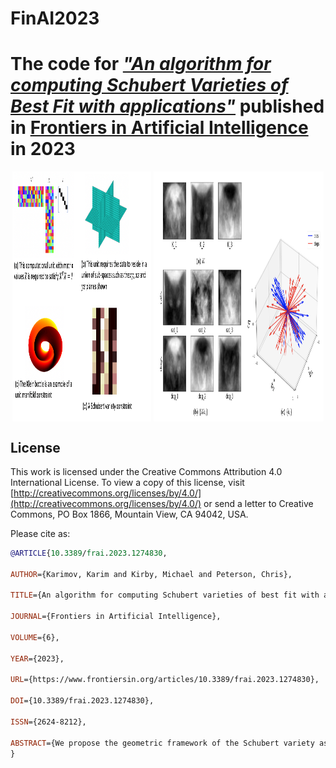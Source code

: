 # FinAI2023
The code for [**_"An algorithm for computing Schubert Varieties of Best Fit with applications"_**](https://www.frontiersin.org/articles/10.3389/frai.2023.1274830/full) published in [Frontiers in Artificial Intelligence](https://www.frontiersin.org/journals/artificial-intelligence) in 2023
=======
<p align="center">
  <img src="https://raw.githubusercontent.com/kkarimov/FinAI2023/main/abstract_nodes_slides.png" alt="" style="height: 400px; width: 44%; margin: 0px; display: inline-block; vertical-align: top;">
  <img src="https://raw.githubusercontent.com/kkarimov/FinAI2023/main/fig10.jpg" alt="" style="height: 400px; width: 54%; margin: 0px; display: inline-block; vertical-align: top;">
</p>


## License
This work is licensed under the Creative Commons Attribution 4.0 International License. To view a copy of this license, visit [http://creativecommons.org/licenses/by/4.0/](http://creativecommons.org/licenses/by/4.0/) or send a letter to Creative Commons, PO Box 1866, Mountain View, CA 94042, USA.

Please cite as:

```bibtex
@ARTICLE{10.3389/frai.2023.1274830,
  
AUTHOR={Karimov, Karim and Kirby, Michael and Peterson, Chris},   
	 
TITLE={An algorithm for computing Schubert varieties of best fit with applications},      
	
JOURNAL={Frontiers in Artificial Intelligence},      
	
VOLUME={6},           
	
YEAR={2023},      
	  
URL={https://www.frontiersin.org/articles/10.3389/frai.2023.1274830},       
	
DOI={10.3389/frai.2023.1274830},      
	
ISSN={2624-8212},   
   
ABSTRACT={We propose the geometric framework of the Schubert variety as a tool for representing a collection of subspaces of a fixed vector space. Specifically, given a collection of l-dimensional subspaces V<sub>1</sub>, …, V<sub>r</sub> of ℝ<sup>n</sup>, represented as the column spaces of matrices X<sub>1</sub>, …, X<sub>r</sub>, we seek to determine a representative matrix K∈ℝ<sup>n×k</sup> such that each subspace V<sub>i</sub> intersects (or comes close to intersecting) the span of the columns of K in at least c dimensions. We formulate a non-convex optimization problem to determine such a K along with associated sets of vectors {a<sub>i</sub>} and {b<sub>i</sub>} used to express linear combinations of the columns of the X<sub>i</sub> that are close to linear combinations of the columns of K. Further, we present a mechanism for integrating this representation into an artificial neural network architecture as a computational unit (which we refer to as an abstract node). The representative matrix K can be learned in situ, or sequentially, as part of a learning problem. Additionally, the matrix K can be employed as a change of coordinates in the learning problem. The set of all l-dimensional subspaces of ℝ<sup>n</sup> that intersects the span of the columns of K in at least c dimensions is an example of a Schubert subvariety of the Grassmannian GR(l, n). When it is not possible to find a Schubert variety passing through a collection of points on GR(l, n), the goal of the non-convex optimization problem is to find the Schubert variety of best fit, i.e., the Schubert variety that comes as close as possible to the points. This may be viewed as an analog of finding a subspace of best fit to data in a vector space. The approach we take is well-suited to the modeling of collections of sets of data either as a stand-alone Schubert variety of best fit (SVBF), or in the processing workflow of a deep neural network. We present applications to some classification problems on sets of data to illustrate the behavior of the method.}
}
```

<p>&nbsp;</p>

